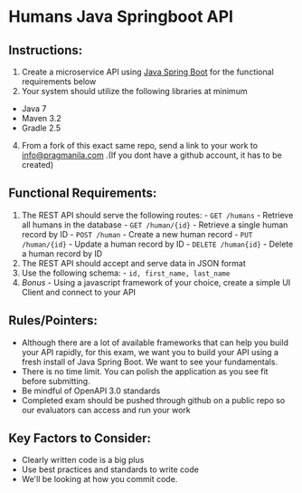# Humans Java Springboot API

## Instructions:

  1. Create a microservice API using [Java Spring Boot](https://spring.io/projects/spring-boot) for the functional requirements below
  2. Your system should utilize the following libraries at minimum
  - Java 7
  - Maven 3.2
  - Gradle 2.5
  4. From a fork of this exact same repo, send a link to your work to info@pragmanila.com .(If you dont have a github account, it has to be created)

## Functional Requirements:
  1. The REST API should serve the following routes:
    - `GET /humans` - Retrieve all humans in the database
    - `GET /human/{id}` - Retrieve a single human record by ID
    - `POST /human` - Create a new human record
    - `PUT /human/{id}` - Update a human record by ID
    - `DELETE /human{id}` - Delete a human record by ID
  2. The REST API should accept and serve data in JSON format
  3. Use the following schema:
    - `id, first_name, last_name`
  4. *Bonus* - Using a javascript framework of your choice, create a simple UI Client and connect to your API

## Rules/Pointers:
  - Although there are a lot of available frameworks that can help you build your API rapidly, for this exam, we want you to build your API using a fresh install of Java Spring Boot. We want to see your fundamentals.
  - There is no time limit. You can polish the application as you see fit before submitting.
  - Be mindful of OpenAPI 3.0 standards
  - Completed exam should be pushed through github on a public repo so our evaluators can access and run your work
  
## Key Factors to Consider:
  - Clearly written code is a big plus
  - Use best practices and standards to write code
  - We'll be looking at how you commit code.
